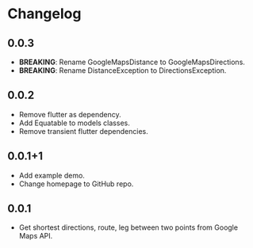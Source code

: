 # Changelog

## 0.0.3

* **BREAKING**: Rename GoogleMapsDistance to GoogleMapsDirections.
* **BREAKING**: Rename DistanceException to DirectionsException.

## 0.0.2

* Remove flutter as dependency.
* Add Equatable to models classes.
* Remove transient flutter dependencies.

## 0.0.1+1

* Add example demo.
* Change homepage to GitHub repo.

## 0.0.1

* Get shortest directions, route, leg between two points from Google Maps API.
